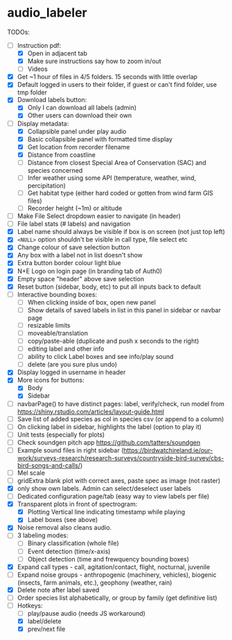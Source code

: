 # audio_labeler

TODOs:
- [ ] Instruction pdf:
  - [x] Open in adjacent tab
  - [x] Make sure instructions say how to zoom in/out
  - [ ] Videos
- [x] Get ~1 hour of files in 4/5 folders. 15 seconds with little overlap
- [x] Default logged in users to their folder, if guest or can't find folder, use tmp folder
- [x] Download labels button:
  - [x] Only I can download all labels (admin)
  - [x] Other users can download their own
- [ ] Display metadata:
  - [x] Collapsible panel under play audio
  - [x] Basic collapsible panel with formatted time display
  - [x] Get location from recorder filename
  - [x] Distance from coastline
  - [ ] Distance from closest Special Area of Conservation (SAC) and species concerned
  - [ ] Infer weather using some API (temperature, weather, wind, percipitation)
  - [ ] Get habitat type (either hard coded or gotten from wind farm GIS files)
  - [ ] Recorder height (~1m) or altitude
- [ ] Make File Select dropdown easier to navigate (in header)
- [ ] File label stats (# labels) and navigation
- [x] Label name should always be visible if box is on screen (not just top left)
- [x] `<NULL>` option shouldn't be visible in call type, file select etc
- [x] Change colour of save selection button
- [x] Any box with a label not in list doesn't show
- [x] Extra button border colour light blue
- [x] N+E Logo on login page (in branding tab of Auth0)
- [x] Empty space "header" above save selection
- [x] Reset button (sidebar, body, etc) to put all inputs back to default
- [ ] Interactive bounding boxes:
  - [ ] When clicking inside of box, open new panel
  - [ ] Show details of saved labels in list in this panel in sidebar or navbar page
  - [ ] resizable limits
  - [ ] moveable/translation
  - [ ] copy/paste-able (duplicate and push x seconds to the right)
  - [ ] editing label and other info
  - [ ] ability to click Label boxes and see info/play sound
  - [ ] delete (are you sure plus undo)
- [x] Display logged in username in header
- [x] More icons for buttons:
  - [x] Body
  - [x] Sidebar
- [ ] navbarPage() to have distinct pages: label, verify/check, run model
  from https://shiny.rstudio.com/articles/layout-guide.html
- [ ] Save list of added species as col in species csv (or append to a column) 
- [ ] On clicking label in sidebar, highlights the label (option to play it)
- [ ] Unit tests (especially for plots)
- [ ] Check soundgen pitch app https://github.com/tatters/soundgen
- [ ] Example sound files in right sidebar 
  (https://birdwatchireland.ie/our-work/surveys-research/research-surveys/countryside-bird-survey/cbs-bird-songs-and-calls/)
- [ ] Mel scale
- [ ] gridExtra blank plot with correct axes, paste spec as image (not raster)
- [x] only show own labels. Admin can select/deselect user labels
- [ ] Dedicated configuration page/tab (easy way to view labels per file)
- [x] Transparent plots in front of spectrogram:
  - [x] Plotting Vertical line indicating timestamp while playing
  - [x] Label boxes (see above)
- [x] Noise removal also cleans audio.
- [ ] 3 labeling modes: 
  - [ ] Binary classification (whole file)
  - [ ] Event detection (time/x-axis)
  - [ ] Object detection (time and frewquency bounding boxes)
- [x] Expand call types - call, agitation/contact, flight, nocturnal, juvenile 
- [ ] Expand noise groups - anthropogenic (machinery, vehicles), biogenic (insects, farm animals, etc.), geophony (weather, rain)
- [x] Delete note after label saved
- [ ] Order species list alphabetically, or group by family (get definitive list)
- [ ] Hotkeys:
  - [ ] play/pause audio (needs JS workaround)
  - [x] label/delete
  - [x] prev/next file